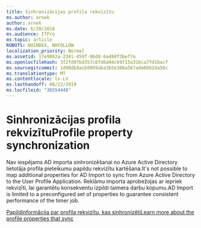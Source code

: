 ```yaml
---
title: Sinhronizācijas profila rekvizītu
ms.author: arnek
author: arnek
ms.date: 6/20/2018
ms.audience: ITPro
ms.topic: article
ROBOTS: NOINDEX, NOFOLLOW
localization_priority: Normal
ms.assetid: 17e9882a-2341-459f-86d8-6ad8df3bef7e
ms.openlocfilehash: 3f2fd97bd357c6fd6a94cb9715a316ca7fd1bacf
ms.sourcegitcommit: 1d98db8acb9959aba3b5e308a567ade6b62da56c
ms.translationtype: MT
ms.contentlocale: lv-LV
ms.lasthandoff: 08/22/2019
ms.locfileid: "36554448"
---
```

# <a name="profile-property-synchronization"></a><span data-ttu-id="2931e-102">Sinhronizācijas profila rekvizītu</span><span class="sxs-lookup"><span data-stu-id="2931e-102">Profile property synchronization</span></span>

<span data-ttu-id="2931e-103">Nav iespējams AD importa sinhronizēšanai no Azure Active Directory lietotāja profila pieteikumu papildu rekvizītu kartēšana.</span><span class="sxs-lookup"><span data-stu-id="2931e-103">It's not possible to map additional properties for AD Import to sync from Azure Active Directory to the User Profile Application.</span></span> <span data-ttu-id="2931e-104">Reklāmu importa aprobežojas ar iepriek rekvizīti, lai garantētu konsekventu izpildi taimera darbu kopumu.</span><span class="sxs-lookup"><span data-stu-id="2931e-104">AD Import is limited to a preconfigured set of properties to guarantee consistent performance of the timer job.</span></span>
  
[<span data-ttu-id="2931e-105">Papildinformācija par profila rekvizītu, kas sinhronizēti</span><span class="sxs-lookup"><span data-stu-id="2931e-105">Learn more about the profile properties that sync</span></span>](https://go.microsoft.com/fwlink/?linkid=875671)
  

